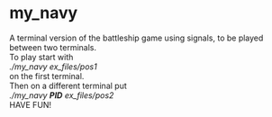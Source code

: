 # my_navy
A terminal version of the battleship game using signals, to be played between two terminals.\
To play start with\
    *./my_navy ex_files/pos1*\
on the first terminal.\
Then on a different terminal put\
    *./my_navy **PID** ex_files/pos2*\
HAVE FUN!
